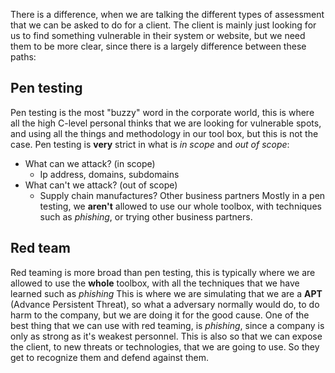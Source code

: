 There is a difference, when we are talking the different types of assessment that we can be asked to do for a client.
The client is mainly just looking for us to find something vulnerable in their system or website, but we need them to be more clear, since there is a largely difference between these paths:

## Pen testing
Pen testing is the most "buzzy" word in the corporate world, this is where all the high C-level personal thinks that we are looking for vulnerable spots, and using all the things and methodology in our tool box, but this is not the case. 
Pen testing is **very** strict in what is *in scope* and *out of scope*:
- What can we attack? (in scope)
	- Ip address, domains, subdomains
- What can't we attack? (out of scope)
	- Supply chain manufactures? Other business partners
Mostly in a pen testing, we **aren't** allowed to use our whole toolbox, with techniques such as *phishing*, or trying other business partners.

## Red team
Red teaming is more broad than pen testing, this is typically where we are allowed to use the **whole** toolbox, with all the techniques that we have learned such as *phishing*
This is where we are simulating that we are a **APT** (Advance Persistent Threat), so what a adversary normally would do, to do harm to the company, but we are doing it for the good cause. 
One of the best thing that we can use with red teaming, is *phishing*, since a company is only as strong as it's weakest personnel.
This is also so that we can expose the client, to new threats or technologies, that we are going to use. So they get to recognize them and defend against them.